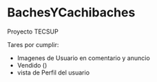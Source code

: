 # BachesYCachibaches

Proyecto TECSUP

Tares por cumplir:

-	Imagenes de Usuario en comentario y anuncio
-	Vendido ()
-	vista de Perfil del usuario